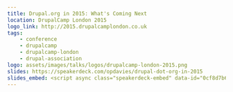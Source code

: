 ```yaml
---
title: Drupal.org in 2015: What's Coming Next
location: DrupalCamp London 2015
logo_link: http://2015.drupalcamplondon.co.uk
tags:
    - conference
    - drupalcamp
    - drupalcamp-london
    - drupal-association
logo: assets/images/talks/logos/drupalcamp-london-2015.png
slides: https://speakerdeck.com/opdavies/drupal-dot-org-in-2015
slides_embed: <script async class="speakerdeck-embed" data-id="0cf8d7b647c94ae289e9db2b46a9e8f2" data-ratio="1.77777777777778" src="//speakerdeck.com/assets/embed.js"></script>
---
```

